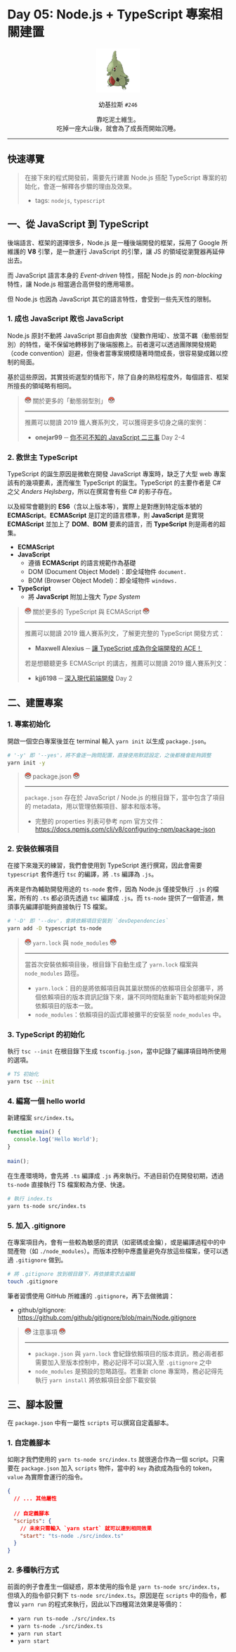 # Day 05: Node.js + TypeScript 專案相關建置

<p align="center">
    <img src="./cover.png" width="100" />
</p>

<p align="center">
    幼基拉斯 <code>#246</code>
</p>

<p align="center">
    靠吃泥土維生。<br>吃掉一座大山後，就會為了成長而開始沉睡。
</p>

---

## 快速導覽

> 在接下來的程式開發前，需要先行建置 Node.js 搭配 TypeScript 專案的初始化，會逐一解釋各步驟的理由及效果。
> * tags: `nodejs`, `typescript`

## 一、從 JavaScript 到 TypeScript

後端語言、框架的選擇很多，Node.js 是一種後端開發的框架，採用了 Google 所維護的 **V8** 引擎，是一款運行 JavaScript 的引擎，讓 JS 的領域從瀏覽器再延伸出去。

而 JavaScript 語言本身的 *Event-driven* 特性，搭配 Node.js 的 *non-blocking* 特性，讓 Node.js 相當適合高併發的應用場景。

但 Node.js 也因為 JavaScript 其它的語言特性，會受到一些先天性的限制。

### 1. 成也 JavaScript 敗也 JavaScript

Node.js 原封不動將 JavaScript 那自由奔放（變數作用域）、放蕩不羈（動態弱型別）的特性，毫不保留地轉移到了後端服務上。前者還可以透過團隊開發規範（code convention）迴避，但後者當專案規模隨著時間成長，很容易變成難以控制的局面。

基於這些原因，其實技術選型的情形下，除了自身的熟稔程度外，每個語言、框架所擅長的領域略有相同。

> ![](/textures/notice.png) 關於更多的「動態弱型別」 ![](/textures/notice.png)
>
> ---
>
> 推薦可以閱讀 2019 鐵人賽系列文，可以獲得更多切身之痛的案例：
> * **onejar99** ─ [你不可不知的 JavaScript 二三事](https://ithelp.ithome.com.tw/users/20112483/ironman/2016) Day 2-4

### 2. 救世主 TypeScript

TypeScript 的誕生原因是微軟在開發 JavaScript 專案時，缺乏了大型 web 專案該有的幾項要素，進而催生 TypeScript 的誕生。TypeScript 的主要作者是 C# 之父 *Anders Hejlsberg*，所以在撰寫會有些 C# 的影子存在。

以及經常會聽到的 **ES6**（含以上版本等），實際上是對應到特定版本號的 **ECMAScript**。**ECMAScript** 是訂定的語言標準，則 **JavaScript** 是實現 **ECMAScript** 並加上了 **DOM**、**BOM** 要素的語言，而 **TypeScript** 則是兩者的超集。
* **ECMAScript**
* **JavaScript**
  * 遵循 **ECMAScript** 的語言規範作為基礎
  * DOM (Document Object Model)：即全域物件 `document.`
  * BOM (Browser Object Model)：即全域物件 `windows.`
* **TypeScript**
  * 將 **JavaScript** 附加上強大 *Type System*

> ![](/textures/notice.png) 關於更多的 TypeScript 與 ECMAScript ![](/textures/notice.png)
>
> ---
>
> 推薦可以閱讀 2019 鐵人賽系列文，了解更完整的 TypeScript 開發方式：
> * **Maxwell Alexius** ─ [讓 TypeScript 成為你全端開發的 ACE！](https://ithelp.ithome.com.tw/users/20120614/ironman/2685)
>
> 若是想聽聽更多 ECMAScript 的講古，推薦可以閱讀 2019 鐵人賽系列文：
> * **kjj6198** ─ [深入現代前端開發](https://ithelp.ithome.com.tw/users/20103565/ironman/2527) Day 2

## 二、建置專案

### 1. 專案初始化

開啟一個空白專案後並在 terminal 輸入 `yarn init` 以生成 `package.json`。

```bash
# '-y' 即 '--yes'，將不會逐一詢問配置，直接使用默認設定，之後都機會能夠調整
yarn init -y
```

> ![](/textures/notice.png) package.json ![](/textures/notice.png)
>
> ---
>
> `package.json` 存在於 JavaScript / Node.js 的根目錄下，當中包含了項目的 metadata，用以管理依賴項目、腳本和版本等。
>
> * 完整的 properties 列表可參考 npm 官方文件：https://docs.npmjs.com/cli/v8/configuring-npm/package-json

### 2. 安裝依賴項目

在接下來幾天的練習，我們會使用到 TypeScript 進行撰寫，因此會需要 `typescript` 套件進行 `tsc` 的編譯，將 `.ts` 編譯為 `.js`。

再來是作為輔助開發用途的 `ts-node` 套件，因為 Node.js 僅接受執行 `.js` 的檔案，所有的 `.ts` 都必須先透過 `tsc` 編譯成 `.js`。而 `ts-node` 提供了一個管道，無須事先編譯卻能夠直接執行 TS 檔案。

```bash
# '-D' 即 '--dev'，會將依賴項目安裝到 `devDependencies`
yarn add -D typescript ts-node
```

> ![](/textures/notice.png) `yarn.lock` 與 `node_modules` ![](/textures/notice.png)
>
> ---
>
> 當首次安裝依賴項目後，根目錄下自動生成了 `yarn.lock` 檔案與  `node_modules` 路徑。
> * `yarn.lock`：目的是將依賴項目與其巢狀關係的依賴項目全部攤平，將個依賴項目的版本資訊記錄下來，讓不同時間點重新下載時都能夠保證依賴項目的版本一致。
> * `node_modules`：依賴項目的函式庫被攤平的安裝至 `node_modules` 中。

### 3. TypeScript 的初始化

執行 `tsc --init` 在根目錄下生成 `tsconfig.json`，當中記錄了編譯項目時所使用的選項。

```bash
# TS 初始化
yarn tsc --init
```

### 4. 編寫一個 hello world

新建檔案 `src/index.ts`。

```ts
function main() {
  console.log('Hello World');
}

main();
```

在生產環境時，會先將 `.ts` 編譯成 `.js` 再來執行。不過目前仍在開發初期，透過 `ts-node` 直接執行 TS 檔案較為方便、快速。

```bash
# 執行 index.ts
yarn ts-node src/index.ts
```

### 5. 加入 .gitignore

在專案項目內，會有一些較為敏感的資訊（如密碼或金鑰），或是編譯過程中的中間產物（如 `./node_modules`）。而版本控制中應盡量避免存放這些檔案，便可以透過 `.gitignore` 做到。

```bash
# 將 .gitignore 放到根目錄下，再依據需求去編輯
touch .gitignore
```

筆者習慣使用 GitHub 所維護的 `.gitignore`，再下去做微調：
* github/gitignore: https://github.com/github/gitignore/blob/main/Node.gitignore

> ![](/textures/notice.png) 注意事項 ![](/textures/notice.png)
>
> ---
>
> * `package.json` 與 `yarn.lock` 會紀錄依賴項目的版本資訊，務必兩者都需要加入至版本控制中，務必記得不可以寫入至 `.gitignore` 之中
> * `node_modules` 是預設的忽略路徑。若重新 clone 專案時，務必記得先執行 `yarn install` 將依賴項目全部下載安裝

## 三、腳本設置

在 `package.json` 中有一屬性 `scripts` 可以撰寫自定義腳本。

### 1. 自定義腳本

如剛才我們使用的 `yarn ts-node src/index.ts` 就很適合作為一個 script。只需要在 `package.json` 加入 `scripts` 物件，當中的 `key` 為欲成為指令的 token，`value` 為實際會運行的指令。

```json
{
  // ... 其他屬性

  // 自定義腳本
  "scripts": {
    // 未來只需輸入 `yarn start` 就可以達到相同效果
    "start": "ts-node ./src/index.ts"
  }
}
```

### 2. 多種執行方式

前面的例子會產生一個疑惑，原本使用的指令是 `yarn ts-node src/index.ts`，但填入的指令卻只剩下 `ts-node src/index.ts`。原因是在 `scripts` 中的指令，都會以 `yarn run` 的程式來執行，因此以下四種寫法效果是等價的：
* `yarn run ts-node ./src/index.ts`
* `yarn ts-node ./src/index.ts`
* `yarn run start`
* `yarn start`

